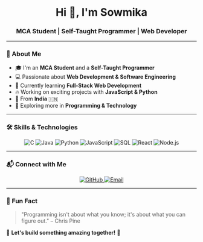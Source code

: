    <!-- Sowmika's GitHub Profile -->

   <h1 align="center">Hi 👋, I'm Sowmika</h1>
   <h3 align="center">MCA Student | Self-Taught Programmer | Web Developer</h3>

   ---

   ### 🚀 About Me
   - 🎓 I'm an **MCA Student** and a **Self-Taught Programmer**
   - 💻 Passionate about **Web Development & Software Engineering**
   - 🌱 Currently learning **Full-Stack Web Development**
   - 🔥 Working on exciting projects with **JavaScript & Python**
   - 📍 From **India** 🇮🇳
   - 📖 Exploring more in **Programming & Technology**

   ---

   ### 🛠️ Skills & Technologies
   
   <p align="center">
     <img src="https://img.shields.io/badge/-C-00599C?logo=c&logoColor=white&style=for-the-badge" alt="C" />
     <img src="https://img.shields.io/badge/-Java-007396?logo=java&logoColor=white&style=for-the-badge" alt="Java" />
     <img src="https://img.shields.io/badge/-Python-3776AB?logo=python&logoColor=white&style=for-the-badge" alt="Python" />
     <img src="https://img.shields.io/badge/-JavaScript-F7DF1E?logo=javascript&logoColor=black&style=for-the-badge" alt="JavaScript" />
     <img src="https://img.shields.io/badge/-SQL-4479A1?logo=mysql&logoColor=white&style=for-the-badge" alt="SQL" />
     <img src="https://img.shields.io/badge/-React-61DAFB?logo=react&logoColor=black&style=for-the-badge" alt="React" />
     <img src="https://img.shields.io/badge/-Node.js-339933?logo=node.js&logoColor=white&style=for-the-badge" alt="Node.js" />
   </p>

   ---

   ### 📬 Connect with Me
   <p align="center">
     <a href="https://github.com/SowmisHud" target="_blank">
       <img src="https://img.shields.io/badge/GitHub-181717?logo=github&logoColor=white&style=for-the-badge" alt="GitHub" />
     </a>
     <a href="deepuvram143@gmail.com">
       <img src="https://img.shields.io/badge/Email-D14836?logo=gmail&logoColor=white&style=for-the-badge" alt="Email" />
     </a>
   </p>

   ---

   ### 🌟 Fun Fact
   > "Programming isn't about what you know; it's about what you can figure out." – Chris Pine

   🚀 **Let's build something amazing together!** 🚀

